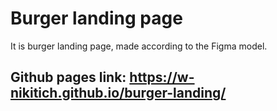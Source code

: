 # Burger landing page
It is burger landing page, made according to the Figma model.

## Github pages link: https://w-nikitich.github.io/burger-landing/
